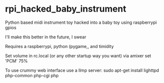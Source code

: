 # rpi_hacked_baby_instrument
Python based midi instrument toy hacked into a baby toy using raspberrypi gpios

I'll make this better in the future, I swear


Requires a raspberrypi, python (pygame,, and timidity

Set volume in rc.local (or any other startup way you want) via amixer set 'PCM' 75%

To use crummy web interface use a llmp server:
sudo apt-get install lighttpd php-common php-cgi php

